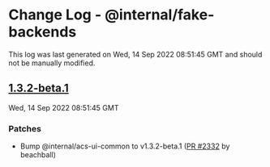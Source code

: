 # Change Log - @internal/fake-backends

This log was last generated on Wed, 14 Sep 2022 08:51:45 GMT and should not be manually modified.

<!-- Start content -->

## [1.3.2-beta.1](https://github.com/azure/communication-ui-library/tree/@internal/fake-backends_v1.3.2-beta.1)

Wed, 14 Sep 2022 08:51:45 GMT

### Patches

- Bump @internal/acs-ui-common to v1.3.2-beta.1 ([PR #2332](https://github.com/azure/communication-ui-library/pull/2332) by beachball)
